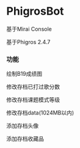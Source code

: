 # PhigrosBot
基于Mirai Console

基于Phigros 2.4.7
### 功能
绘制B19成绩图

修改存档已打过歌分数

修改存档课题模式等级

修改存档data(1024MB以内)

添加存档头像

添加存档收藏品
